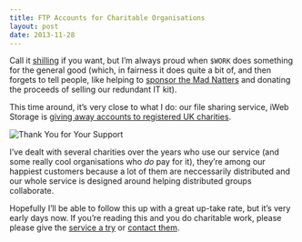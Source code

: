 ```yaml
---
title: FTP Accounts for Charitable Organisations
layout: post
date: 2013-11-28
---
```

Call it [shilling][1] if you want, but I&rsquo;m always proud when `$WORK` does something for the general good (which, in fairness it does quite a bit of, and then forgets to tell people, like helping to [sponsor the Mad Natters][2] and donating the proceeds of selling our redundant IT kit).

This time around, it&rsquo;s very close to what I do: our file sharing service, iWeb Storage is [giving away accounts to registered UK charities][3].

![Thank You for Your Support][4]

I&rsquo;ve dealt with several charities over the years who use our service (and some really cool organisations who _do_ pay for it), they&rsquo;re among our happiest customers because a lot of them are neccessarily distributed and our whole service is designed around helping distributed groups collaborate.

Hopefully I&rsquo;ll be able to follow this up with a great up-take rate, but it&rsquo;s very early days now. If you&rsquo;re reading this and you do charitable work, please please give the [service a try][5] or [contact them][6].

 [1]: http://en.wikipedia.org/wiki/Shill
 [2]: http://galleryrally2012.tumblr.com/
 [3]: https://www.iweb-ftp.co.uk/free-accounts-for-charities.htm
 [4]: https://insm.cf/=/3877b64c.png
 [5]: https://www.iweb-ftp.co.uk/signup.htm
 [6]: https://www.iweb-ftp.co.uk/contact-ftp-hosting.htm


